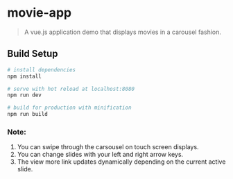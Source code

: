 # movie-app

> A vue.js application demo that displays movies in a carousel fashion.

## Build Setup

``` bash
# install dependencies
npm install

# serve with hot reload at localhost:8080
npm run dev

# build for production with minification
npm run build
```
### Note:
1. You can swipe through the carsousel on touch screen displays.
2. You can change slides with your left and right arrow keys.
3. The view more link updates dynamically depending on the current active slide.